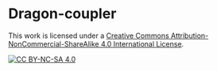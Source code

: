 # Dragon-coupler


This work is licensed under a
[Creative Commons Attribution-NonCommercial-ShareAlike 4.0 International License][cc-by-nc-sa].

[![CC BY-NC-SA 4.0][cc-by-nc-sa-image]][cc-by-nc-sa]

[cc-by-nc-sa]: http://creativecommons.org/licenses/by-sa/4.0/
[cc-by-nc-sa-image]: https://licensebuttons.net/l/by-sa/4.0/88x31.png
